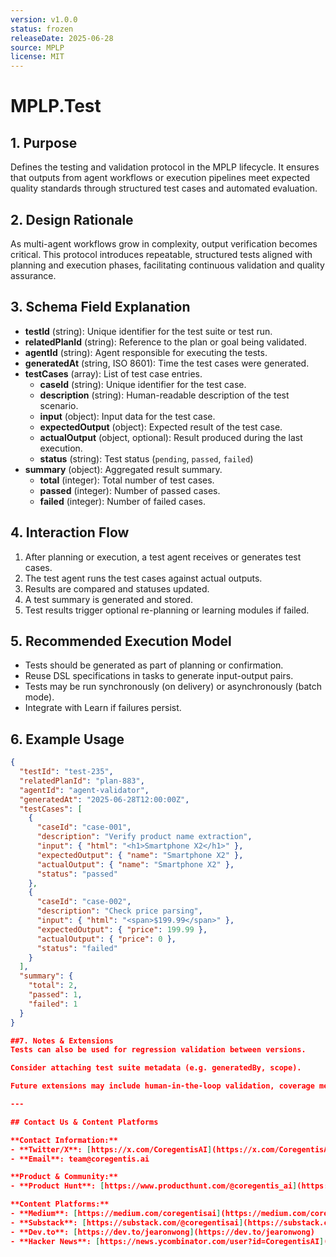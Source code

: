 ```yaml
---
version: v1.0.0
status: frozen
releaseDate: 2025-06-28
source: MPLP
license: MIT
---
```


# MPLP.Test 
 
 ## 1. Purpose  
 Defines the testing and validation protocol in the MPLP lifecycle. It ensures that outputs from agent workflows or execution pipelines meet expected quality standards through structured test cases and automated evaluation. 
 
 ## 2. Design Rationale  
 As multi-agent workflows grow in complexity, output verification becomes critical. This protocol introduces repeatable, structured tests aligned with planning and execution phases, facilitating continuous validation and quality assurance. 
 
 ## 3. Schema Field Explanation  
 - **testId** (string): Unique identifier for the test suite or test run.  
 - **relatedPlanId** (string): Reference to the plan or goal being validated.  
 - **agentId** (string): Agent responsible for executing the tests.  
 - **generatedAt** (string, ISO 8601): Time the test cases were generated.  
 - **testCases** (array): List of test case entries.  
   - **caseId** (string): Unique identifier for the test case.  
   - **description** (string): Human-readable description of the test scenario.  
   - **input** (object): Input data for the test case.  
   - **expectedOutput** (object): Expected result of the test case.  
   - **actualOutput** (object, optional): Result produced during the last execution.  
   - **status** (string): Test status (`pending`, `passed`, `failed`)  
 - **summary** (object): Aggregated result summary.  
   - **total** (integer): Total number of test cases.  
   - **passed** (integer): Number of passed cases.  
   - **failed** (integer): Number of failed cases. 
 
 ## 4. Interaction Flow  
 1. After planning or execution, a test agent receives or generates test cases.  
 2. The test agent runs the test cases against actual outputs.  
 3. Results are compared and statuses updated.  
 4. A test summary is generated and stored.  
 5. Test results trigger optional re-planning or learning modules if failed. 
 
 ## 5. Recommended Execution Model  
 - Tests should be generated as part of planning or confirmation.  
 - Reuse DSL specifications in tasks to generate input-output pairs.  
 - Tests may be run synchronously (on delivery) or asynchronously (batch mode).  
 - Integrate with Learn if failures persist. 
 
 ## 6. Example Usage  
 ```json 
 { 
   "testId": "test-235", 
   "relatedPlanId": "plan-883", 
   "agentId": "agent-validator", 
   "generatedAt": "2025-06-28T12:00:00Z", 
   "testCases": [ 
     { 
       "caseId": "case-001", 
       "description": "Verify product name extraction", 
       "input": { "html": "<h1>Smartphone X2</h1>" }, 
       "expectedOutput": { "name": "Smartphone X2" }, 
       "actualOutput": { "name": "Smartphone X2" }, 
       "status": "passed" 
     }, 
     { 
       "caseId": "case-002", 
       "description": "Check price parsing", 
       "input": { "html": "<span>$199.99</span>" }, 
       "expectedOutput": { "price": 199.99 }, 
       "actualOutput": { "price": 0 }, 
       "status": "failed" 
     } 
   ], 
   "summary": { 
     "total": 2, 
     "passed": 1, 
     "failed": 1 
   } 
 } 
 
 ##7. Notes & Extensions 
 Tests can also be used for regression validation between versions. 
 
 Consider attaching test suite metadata (e.g. generatedBy, scope). 
 
Future extensions may include human-in-the-loop validation, coverage metrics, or test prioritization.

---

## Contact Us & Content Platforms

**Contact Information:**
- **Twitter/X**: [https://x.com/CoregentisAI](https://x.com/CoregentisAI)
- **Email**: team@coregentis.ai

**Product & Community:**
- **Product Hunt**: [https://www.producthunt.com/@coregentis_ai](https://www.producthunt.com/@coregentis_ai)

**Content Platforms:**
- **Medium**: [https://medium.com/coregentisai](https://medium.com/coregentisai)
- **Substack**: [https://substack.com/@coregentisai](https://substack.com/@coregentisai)
- **Dev.to**: [https://dev.to/jearonwong](https://dev.to/jearonwong)
- **Hacker News**: [https://news.ycombinator.com/user?id=CoregentisAI](https://news.ycombinator.com/user?id=CoregentisAI)